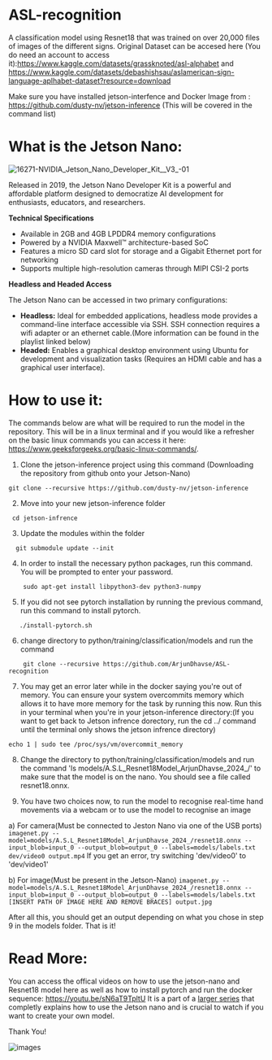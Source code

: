 # ASL-recognition

A classification model using  Resnet18 that was trained on over 20,000 files of images of the different signs. Original Dataset can be accesed here (You do need an account to access it):https://www.kaggle.com/datasets/grassknoted/asl-alphabet and https://www.kaggle.com/datasets/debashishsau/aslamerican-sign-language-aplhabet-dataset?resource=download


Make sure you have installed jetson-interfence and Docker Image from : https://github.com/dusty-nv/jetson-inference  (This will be covered in the command list)

# What is the Jetson Nano:
![16271-NVIDIA_Jetson_Nano_Developer_Kit__V3_-01](https://github.com/ArjunDhavse/ASL-recognition/assets/169238921/32a5c718-5efa-47d7-a72e-068fdbccda4e)


Released in 2019, the Jetson Nano Developer Kit is a powerful and affordable platform designed to democratize AI development for enthusiasts, educators, and researchers. 

**Technical Specifications**

* Available in 2GB and 4GB LPDDR4 memory configurations
* Powered by a NVIDIA Maxwell™ architecture-based SoC
* Features a micro SD card slot for storage and a Gigabit Ethernet port for networking
* Supports multiple high-resolution cameras through MIPI CSI-2 ports

**Headless and Headed Access**

The Jetson Nano can be accessed in two primary configurations:

* **Headless:** Ideal for embedded applications, headless mode provides a command-line interface accessible via SSH. SSH connection requires a wifi adapter or an ethernet cable.(More information can be found in the playlist linked below)
* **Headed:** Enables a graphical desktop environment using Ubuntu for development and visualization tasks (Requires an HDMI cable and has a graphical user interface).

# How to use it: 
The commands below are what will be required to run the model in the repository. This will be in a linux terminal and if you would like a refresher on the basic linux commands you can access it here: https://www.geeksforgeeks.org/basic-linux-commands/.
  1) Clone the jetson-inference project using this command (Downloading the repository from github onto your Jetson-Nano)


    git clone --recursive https://github.com/dusty-nv/jetson-inference


      

      
     
  2)  Move into your new jetson-inference folder


     cd jetson-infrence



  3) Update the modules within the folder
```
  git submodule update --init
```
  4) In order to install the necessary python packages, run this command. You will be prompted to enter your password.
  ```
      sudo apt-get install libpython3-dev python3-numpy
   ```
  5) If you did not see pytorch installation by running the previous command, run this command to install pytorch.
  ```
     ./install-pytorch.sh
   ```
 6) change directory to python/training/classification/models and run the command
    
```
    git clone --recursive https://github.com/ArjunDhavse/ASL-recognition
  ```

 7) You may get an error later while in the docker saying you're out of memory. You can ensure your system overcommits memory which allows it to have more memory for the task by running this now. Run this in your terminal when you're in your jetson-inference directory:(If you want to get back to Jetson infrence dorectory, run the cd ../ command until the terminal only shows the jetson infrence directory)



 ```
 echo 1 | sudo tee /proc/sys/vm/overcommit_memory  
 ```


8) Change the directory to python/training/classification/models and run the command
 'ls models/A.S.L_Resnet18Model_ArjunDhavse_2024_/' to make sure that the model is on the nano. You should see a file called resnet18.onnx.

9) You have two choices now, to run the model to recognise real-time hand movements via a webcam or to use the model to recognise an image

a) For camera(Must be connected to Jeston Nano via one of the USB ports)
     ```
       imagenet.py --model=models/A.S.L_Resnet18Model_ArjunDhavse_2024_/resnet18.onnx --input_blob=input_0 --output_blob=output_0 --labels=models/labels.txt dev/video0 output.mp4
     ```
 If you get an error, try switching 'dev/video0' to 'dev/video1'

b) For image(Must be present in the Jetson-Nano)
      ```
       imagenet.py --model=models/A.S.L_Resnet18Model_ArjunDhavse_2024_/resnet18.onnx --input_blob=input_0 --output_blob=output_0 --labels=models/labels.txt [INSERT PATH OF IMAGE HERE AND REMOVE BRACES] output.jpg
       ```

After all this, you should get an output depending on what you chose in step 9 in the models folder. That is it!
 

# Read More:
You can access the offical videos on how to use the jetson-nano and Resnet18 model here as well as how to install pytorch and run the docker sequence: https://youtu.be/sN6aT9TpltU 
It is a part of a [larger series](https://www.youtube.com/playlist?list=PL5B692fm6--uQRRDTPsJDp4o0xbzkoyf8) that completly explains how to use the Jetson nano and is crucial to watch if you want to create your own model. 

Thank You!


![images](https://github.com/ArjunDhavse/ASL-recognition/assets/169238921/bf93405f-ea8d-4fba-b702-082ed632271a)
